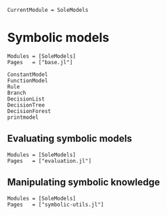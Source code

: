 ```@meta
CurrentModule = SoleModels
```

# Symbolic models

```@autodocs
Modules = [SoleModels]
Pages   = ["base.jl"]
```

```@docs
ConstantModel
FunctionModel
Rule
Branch
DecisionList
DecisionTree
DecisionForest
printmodel
```

## Evaluating symbolic models

```@autodocs
Modules = [SoleModels]
Pages   = ["evaluation.jl"]
```

## Manipulating symbolic knowledge

```@autodocs
Modules = [SoleModels]
Pages   = ["symbolic-utils.jl"]
```
